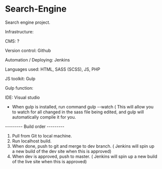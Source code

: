# Search-Engine
Search engine project.

Infrastructure:

CMS: ?

Version control: Github

Automation / Deploying: Jenkins

Languages used: HTML, SASS (SCSS), JS, PHP

JS toolkit: Gulp

Gulp function:

IDE: Visual studio

- When gulp is installed, run command gulp --watch ( This will allow you to watch for all changed in the sass file being edited, and gulp will automatically compile it for you.

--------- Build order ---------

1. Pull from Git to local machine.
2. Run localhost build.
3. When done, push to git and merge to dev branch. ( Jenkins will spin up a new build of the dev site when this is approved)
4. When dev is approved, push to master. ( Jenkins will spin up a new build of the live site when this is approved)
